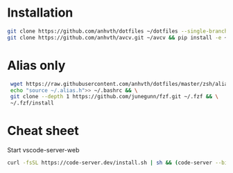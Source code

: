 # Installation
```bash
git clone https://github.com/anhvth/dotfiles ~/dotfiles --single-branch && cd ~/dotfiles && ./install.sh
git clone https://github.com/anhvth/avcv.git ~/avcv && pip install -e ~/avcv

```


# Alias only
```bash
 wget https://raw.githubusercontent.com/anhvth/dotfiles/master/zsh/alias.sh -O ~/.alias.h && \
 echo "source ~/.alias.h">> ~/.bashrc && \
 git clone --depth 1 https://github.com/junegunn/fzf.git ~/.fzf && \
 ~/.fzf/install
```
# Cheat sheet
Start vscode-server-web

```bash
curl -fsSL https://code-server.dev/install.sh | sh && (code-server --bind-addr 0.0.0.0:8080 . | cat ~/.config/code-server/config.yaml)
```
